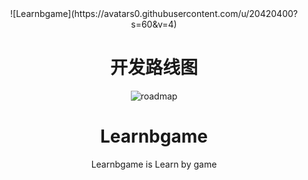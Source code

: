<div align=center> ![Learnbgame](https://avatars0.githubusercontent.com/u/20420400?s=60&v=4)

# 开发路线图
![roadmap](mDrivEngine/develep.jpg)


# Learnbgame
Learnbgame is Learn by game



